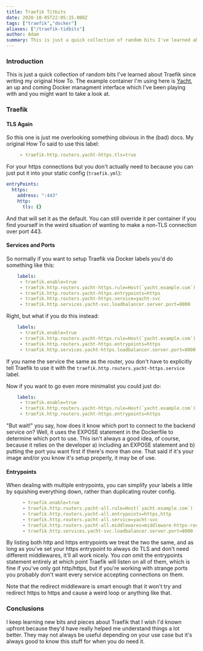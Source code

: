 ```yaml
---
title: Traefik Titbits
date: 2020-10-05T22:05:15.000Z
tags: ["traefik","docker"]
aliases: ["/traefik-tidbits"]
author: Adam
summary: This is just a quick collection of random bits I've learned about Traefik since writing my original How To.
---
```


### Introduction
This is just a quick collection of random bits I've learned about Traefik since writing my original How To. The example container I'm using here is [Yacht](https://github.com/SelfhostedPro/Yacht), an up and coming Docker managment interface which I've been playing with and you might want to take a look at.
### Traefik
#### TLS Again
So this one is just me overlooking something obvious in the (bad) docs. My original How To said to use this label:
```yaml
     - traefik.http.routers.yacht-https.tls=true
```
For your https connections but you don't actually need to because you can just put it into your static config (`traefik.yml`):
```yaml
entryPoints:
  https:
    address: ":443"
    http:
      tls: {}
```
And that will set it as the default. You can still override it per container if you find yourself in the weird situation of wanting to make a non-TLS connection over port 443.
#### Services and Ports
So normally if you want to setup Traefik via Docker labels you'd do something like this:
```yaml
    labels:
     - traefik.enable=true
     - traefik.http.routers.yacht-https.rule=Host(`yacht.example.com`)
     - traefik.http.routers.yacht-https.entrypoints=https
     - traefik.http.routers.yacht-https.service=yacht-svc
     - traefik.http.services.yacht-svc.loadbalancer.server.port=8000
```
Right, but what if you do this instead:
```yaml
    labels:
     - traefik.enable=true
     - traefik.http.routers.yacht-https.rule=Host(`yacht.example.com`)
     - traefik.http.routers.yacht-https.entrypoints=https
     - traefik.http.services.yacht-https.loadbalancer.server.port=8000
```
If you name the service the same as the router, you don't have to explicitly tell Traefik to use it with the `traefik.http.routers.yacht-https.service` label.

Now if you want to go even more minimalist you could just do:
```yaml
    labels:
     - traefik.enable=true
     - traefik.http.routers.yacht-https.rule=Host(`yacht.example.com`)
     - traefik.http.routers.yacht-https.entrypoints=https
```
"But wait!" you say, how does it know which port to connect to the backend service on? Well, it uses the EXPOSE statement in the Dockerfile to determine which port to use. This isn't always a good idea, of course, because it relies on the developer a) including an EXPOSE statement and b) putting the port you want first if there's more than one. That said if it's your image and/or you know it's setup properly, it may be of use.
#### Entrypoints
When dealing with multiple entrypoints, you can simplify your labels a little by squishing everything down, rather than duplicating router config.
```yaml
      - traefik.enable=true
      - traefik.http.routers.yacht-all.rule=Host(`yacht.example.com`)
      - traefik.http.routers.yacht-all.entrypoints=https,http
      - traefik.http.routers.yacht-all.service=yacht-svc
      - traefik.http.routers.yacht-all.middlewares=middleware-https-redirect
      - traefik.http.services.yacht-svc.loadbalancer.server.port=8000
```
By listing both http and https entrypoints we treat the two the same, and as long as you've set your https entrypoint to always do TLS and don't need different middlewares, it'll all work nicely. You *can* omit the entrypoints statement entirely at which point Traefik will listen on all of them, which is fine if you've only got http/https, but if you're working with strange ports you probably don't want every service accepting connections on them.

Note that the redirect middleware is smart enough that it won't try and redirect https to https and cause a weird loop or anything like that.
### Conclusions
I keep learning new bits and pieces about Traefik that I wish I'd known upfront because they'd have really helped me understand things a lot better. They may not always be useful depending on your use case but it's always good to know this stuff for when you do need it.
